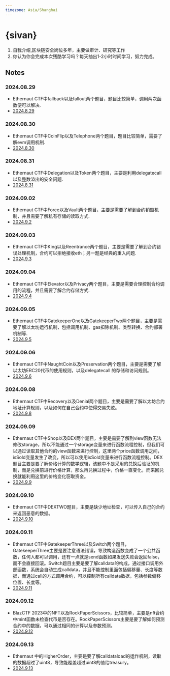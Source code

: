 ```yaml
---
timezone: Asia/Shanghai
---
```


# {sivan}

1. 自我介绍,区块链安全岗位多年，主要做审计、研究等工作
2. 你认为你会完成本次残酷学习吗？每天抽出1-2小时时间学习，努力完成。

## Notes

<!-- Content_START -->

### 2024.08.29
- Ethernaut CTF中fallback以及fallout两个题目，题目比较简单，调用两次函数便可以解决.
- [2024.8.29](./Writeup/Sivan/2024.8.29)
### 2024.08.30
- Ethernaut CTF中CoinFlip以及Telephone两个题目，题目比较简单，需要了解evm调用机制.
- [2024.8.30](./Writeup/Sivan/2024.8.30)
### 2024.08.31
- Ethernaut CTF中Delegation以及Token两个题目，主要是利用delegatecall以及整数溢出的安全问题.
- [2024.8.31](./Writeup/Sivan/2024.8.31)
### 2024.09.02
- Ethernaut CTF中Force以及Vault两个题目，主要是需要了解到合约销毁机制，并且需要了解私有存储的读取方式.
- [2024.9.2](./Writeup/Sivan/2024.9.2)
### 2024.09.03
- Ethernaut CTF中King以及Reentrance两个题目，主要是需要了解到合约错误处理机制，合约可以拒绝接收eth；另一题是经典的重入问题.
- [2024.9.3](./Writeup/Sivan/2024.9.3)
### 2024.09.04
- Ethernaut CTF中Elevator以及Privacy两个题目，主要是需要合理控制合约调用的流程，并且需要了解合约存储方式.
- [2024.9.4](./Writeup/Sivan/2024.9.4)
### 2024.09.05
- Ethernaut CTF中GatekeeperOne以及GatekeeperTwo两个题目，主要是需要了解以太坊运行机制，包括调用机制、gas扣除机制、类型转换、合约部署机制等.
- [2024.9.5](./Writeup/Sivan/2024.9.5)
### 2024.09.06
- Ethernaut CTF中NaughtCoin以及Preservation两个题目，主要是需要了解以太坊ERC20代币的使用规则，以及delegatecall 的存储和访问规则。
- [2024.9.6](./Writeup/Sivan/2024.9.6)
### 2024.09.08
- Ethernaut CTF中Recovery以及Denial两个题目，主要是需要了解以太坊合约地址计算规则，以及如何在自己合约中使得交易失败。
- [2024.9.8](./Writeup/Sivan/2024.9.8)
### 2024.09.09
- Ethernaut CTF中Shop以及DEX两个题目，主要是需要了解到view函数无法修改storage，所以不能通过一个storage变量来进行函数流程控制，但我们可以通过读取其他合约的view函数来进行控制，这里两个price函数调用之间，isSold变量发生了改变，所以可以使用isSold变量来进行函数流程控制。DEX题目主要是要了解价格计算的数学逻辑，该题中不是采用的兑换后验证的机制，而是兑换前进行价格计算，那么再兑换过程中，价格一直变化，而来回兑换就能利用这里的价格变化窃取资金。
- [2024.9.9](./Writeup/Sivan/2024.9.9)
### 2024.09.10
- Ethernaut CTF中DEXTWO题目，主要是缺少地址检查，可以传入自己的合约来返回恶意的数据。
- [2024.9.10](./Writeup/Sivan/2024.9.10)
### 2024.09.11
- Ethernaut CTF中GatekeeperThree以及Switch两个题目，GatekeeperThree主要是要注意语法错误，导致构造函数变成了一个公共函数，任何人都可以调用，还有一点就是send函数如果发送失败会返回false，而不会直接回滚。Switch题目主要是要了解calldata的构成，通过接口调用外部函数，系统会自动生成calldata，并且不能控制里面包括偏移量、长度等数据，而通过call的方式调用合约，可以控制所有calldata数据，包括参数偏移位置、长度等。
- [2024.9.11](./Writeup/Sivan/2024.9.11)
### 2024.09.12
- BlazCTF 2023中的NFT以及RockPaperScissors，比较简单，主要是nft合约中mint函数未检查代币是否存在。RockPaperScissors主要是要了解如何预测合约中的数据，可以通过相同的计算以及参数预测。
- [2024.9.12](./Writeup/Sivan/2024.9.12)
### 2024.09.13
- Ethernaut 中的HigherOrder，主要是要了解calldataload的运作机制，读取的数据超过了uint8，导致能覆盖超过uint8的值给treasury。
- [2024.9.13](./Writeup/Sivan/2024.9.13)
<!-- Content_END -->
